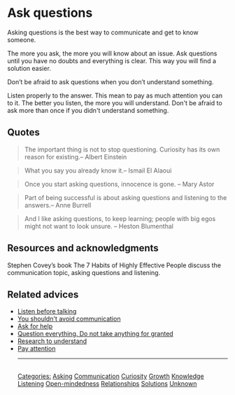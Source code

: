# Ask questions

Asking questions is the best way to communicate and get to know someone.

The more you ask, the more you will know about an issue. Ask questions until you have no doubts and everything is clear. This way you will find a solution easier.

Don’t be afraid to ask questions when you don’t understand something.

Listen properly to the answer. This mean to pay as much attention you can to it. The better you listen, the more you will understand. Don't be afraid to ask more than once if you didn't understand something.

## Quotes

> The important thing is not to stop questioning. Curiosity has its own reason for existing.– Albert Einstein

> What you say you already know it.– Ismail El Alaoui

> Once you start asking questions, innocence is gone. – Mary Astor

> Part of being successful is about asking questions and listening to the answers.– Anne Burrell

> And I like asking questions, to keep learning; people with big egos might not want to look unsure. – Heston Blumenthal

## Resources and acknowledgments

Stephen Covey’s book The 7 Habits of Highly Effective People discuss the communication topic, asking questions and listening.

## Related advices

- [Listen before talking](Listen%20before%20talking/index.md)
- [You shouldn't avoid communication](You%20shouldn't%20avoid%20communication/index.md)
- [Ask for help](Ask%20for%20help/index.md)
- [Question everything. Do not take anything for granted](Question%20everything.%20Do%20not%20take%20anything%20for%20granted/index.md)
- [Research to understand](Research%20to%20understand%20better/index.md)
- [Pay attention](Pay%20attention/index.md)<hr/><br/>[Categories:](Categories/index.md) [Asking](Categories/Asking.md) [Communication](Categories/Communication.md) [Curiosity](Categories/Curiosity.md) [Growth](Categories/Growth.md) [Knowledge](Categories/Knowledge.md) [Listening](Categories/Listening.md) [Open-mindedness](Categories/Open-mindedness.md) [Relationships](Categories/Relationships.md) [Solutions](Categories/Solutions.md) [Unknown](Categories/Unknown.md)